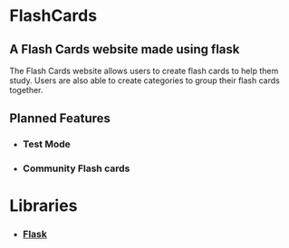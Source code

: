 # FlashCards
## A Flash Cards website made using flask
The Flash Cards website allows users to create flash cards to help them study. Users are also able to create categories to group their flash cards together.

## Planned Features
* ### Test Mode
* ### Community Flash cards 

# Libraries 
* ### [Flask](https://flask.palletsprojects.com/en/2.0.x/)

